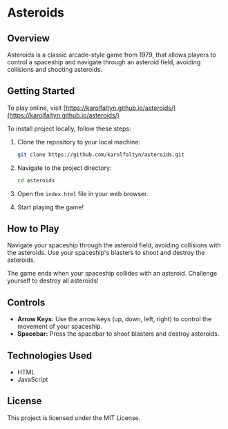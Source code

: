 # Asteroids

## Overview
Asteroids is a classic arcade-style game from 1979, that allows players to control a spaceship and navigate through an asteroid field, avoiding collisions and shooting asteroids.

## Getting Started

To play online, visit [https://karolfaltyn.github.io/asteroids/](https://karolfaltyn.github.io/asteroids/)

To install project locally, follow these steps:

1. Clone the repository to your local machine:

    ```bash
    git clone https://github.com/karolfaltyn/asteroids.git
    ```
2. Navigate to the project directory:

   ```bash
   cd asteroids
   ```
   
3. Open the `index.html` file in your web browser.

4. Start playing the game!

## How to Play

Navigate your spaceship through the asteroid field, avoiding collisions with the asteroids. Use your spaceship's blasters to shoot and destroy the asteroids.

The game ends when your spaceship collides with an asteroid. Challenge yourself to destroy all asteroids!

## Controls

- **Arrow Keys:** Use the arrow keys (up, down, left, right) to control the movement of your spaceship.
- **Spacebar:** Press the spacebar to shoot blasters and destroy asteroids.

## Technologies Used

- HTML
- JavaScript

## License

This project is licensed under the MIT License.
